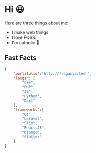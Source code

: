 # Hi :smiley:

Here are three things about me:

- I make web things
- I love FOSS.
- I'm catholic :pray:

Fast Facts 
---------------

```json
{
    "portifolio":"http://fraganya.tech",
    "langs": [
        "C++",
        "PHP",
        "JS",
        "Python",
        "Dart"
    ],
    "frameworks":[
        "Qt",
        "Laravel",
        "Slim",
        "React.JS",
        "Django",
        "Flutter"
    ]
}
```
